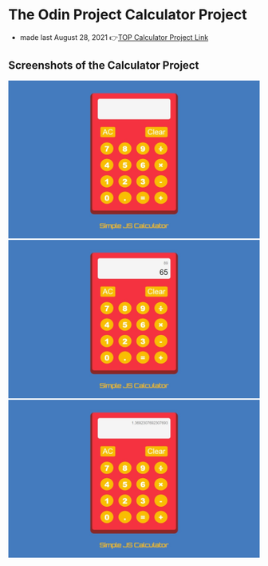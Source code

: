# The Odin Project Calculator Project

- made last August 28, 2021
👉[TOP Calculator Project Link](https://www.theodinproject.com/paths/foundations/courses/foundations/lessons/calculator) 

## Screenshots of the Calculator Project
![c1](./images/c1.jpeg)
![c2](./images/c2.jpeg)
![c3](./images/c3.jpeg)
